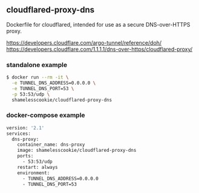 ## cloudflared-proxy-dns

Dockerfile for cloudflared, intended for use as a secure DNS-over-HTTPS proxy.

https://developers.cloudflare.com/argo-tunnel/reference/doh/
https://developers.cloudflare.com/1.1.1.1/dns-over-https/cloudflared-proxy/

### standalone example

```bash
$ docker run --rm -it \
  -e TUNNEL_DNS_ADDRESS=0.0.0.0 \
  -e TUNNEL_DNS_PORT=53 \
  -p 53:53/udp \
  shamelesscookie/cloudflared-proxy-dns
```

### docker-compose example

```bash
version: '2.1'
services:
  dns-proxy:
    container_name: dns-proxy
    image: shamelesscookie/cloudflared-proxy-dns
    ports:
      - 53:53/udp
    restart: always
    environment:
      - TUNNEL_DNS_ADDRESS=0.0.0.0  
      - TUNNEL_DNS_PORT=53
```
